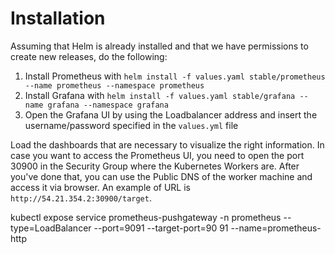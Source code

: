 # Installation

Assuming that Helm is already installed and that we have permissions to create new releases, do the following:

1. Install Prometheus with `helm install -f values.yaml stable/prometheus --name prometheus --namespace prometheus`
2. Install Grafana with `helm install -f values.yaml stable/grafana --name grafana --namespace grafana`
3. Open the Grafana UI by using the Loadbalancer address and insert the username/password specified in the `values.yml` file

Load the dashboards that are necessary to visualize the right information. In case you want to access the Prometheus UI, you need to open the port 30900 in the Security Group where the Kubernetes Workers are. After you've done that, you can use the Public DNS of the worker machine and access it via browser. An example of URL is `http://54.21.354.2:30900/target`.

kubectl expose service prometheus-pushgateway -n prometheus --type=LoadBalancer --port=9091 --target-port=90
91 --name=prometheus-http
